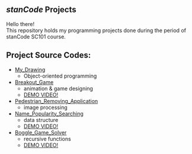 ## *stanCode* Projects
Hello there!\
This repository holds my programming projects done during the period of stanCode SC101 course.

## Project Source Codes:
* [My_Drawing](https://github.com/tzuling/sc101-project/tree/main/My_drawing/my_drawing.py)
  * Object-oriented programming
* [Breakout_Game](https://github.com/tzuling/sc101-project/tree/main/Breakout_Game/breakout.py)
  * animation & game designing
  * [DEMO VIDEO!](https://youtube.com/shorts/kZUoSENBHTM?feature=share)
* [Pedestrian_Removing_Application](https://github.com/tzuling/sc101-project/tree/main/Pedestrian_Removing_Application/stanCodoshop.py)
  * image processing
* [Name_Popularity_Searching](https://github.com/tzuling/sc101-project/tree/main/Name_Popularity_Searching/babygraphics.py)
  * data structure
  * [DEMO VIDEO!](https://youtu.be/ji4_lMbr7jQ)
* [Boggle_Game_Solver](https://github.com/tzuling/sc101-project/tree/main/Boggle_Game_Solver/boggle.py)
  * recursive functions
  * [DEMO VIDEO!](https://youtu.be/nJrjQIJ0HK8)
